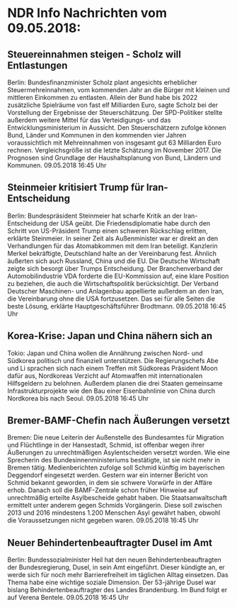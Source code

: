 # NDR Info Nachrichten vom 09.05.2018:


## Steuereinnahmen steigen - Scholz will Entlastungen
Berlin: Bundesfinanzminister Scholz plant angesichts erheblicher Steuermehreinnahmen, vom kommenden Jahr an die Bürger mit kleinen und mittleren Einkommen zu entlasten. Allein der Bund habe bis 2022 zusätzliche Spielräume von fast elf Milliarden Euro, sagte Scholz bei der Vorstellung der Ergebnisse der Steuerschätzung. Der SPD-Politiker stellte außerdem weitere Mittel für das Verteidigungs- und das Entwicklungsministerium in Aussicht. Den Steuerschätzern zufolge können Bund, Länder und Kommunen in den kommenden vier Jahren voraussichtlich mit Mehreinnahmen von insgesamt gut 63 Milliarden Euro rechnen. Vergleichsgröße ist die letzte Schätzung im November 2017. Die Prognosen sind Grundlage der Haushaltsplanung von Bund, Ländern und Kommunen. 09.05.2018 16:45 Uhr 

## Steinmeier kritisiert Trump für Iran-Entscheidung
Berlin:	Bundespräsident Steinmeier hat scharfe Kritik an der Iran-Entscheidung der USA geübt. Die Friedensdiplomatie habe durch den Schritt von US-Präsident Trump einen schweren Rückschlag erlitten, erklärte Steinmeier. In seiner Zeit als Außenminister war er direkt an den Verhandlungen für das Atomabkommen mit dem Iran beteiligt. Kanzlerin Merkel bekräftigte, Deutschland halte an der Vereinbarung fest. Ähnlich äußerten sich auch Russland, China und die EU. Die Deutsche Wirtschaft zeigte sich besorgt über Trumps Entscheidung. Der Branchenverband der Automobilindustrie VDA forderte die EU-Kommission auf, eine klare Position zu beziehen, die auch die Wirtschaftspolitik berücksichtigt. Der Verband Deutscher Maschinen- und Anlagenbau appellierte außerdem an den Iran, die Vereinbarung ohne die USA fortzusetzen. Das sei für alle Seiten die beste Lösung, erklärte Hauptgeschäftsführer Brodtmann. 09.05.2018 16:45 Uhr 

## Korea-Krise: Japan und China nähern sich an
Tokio: Japan und China wollen die Annährung zwischen Nord- und Südkorea politisch und finanziell unterstützen. Die Regierungschefs Abe und Li sprachen sich nach einem Treffen mit Südkoreas Präsident Moon dafür aus, Nordkoreas Verzicht auf Atomwaffen mit internationalen Hilfsgeldern zu belohnen. Außerdem planen die drei Staaten gemeinsame Infrastrukturprojekte wie den Bau einer Eisenbahnlinie von China durch Nordkorea bis nach Seoul. 09.05.2018 16:45 Uhr 

## Bremer-BAMF-Chefin nach Äußerungen versetzt
Bremen: Die neue Leiterin der Außenstelle des Bundesamtes für Migration und Flüchtlinge in der Hansestadt, Schmid, ist offenbar wegen ihrer Äußerungen zu unrechtmäßigen Asylentscheiden versetzt worden. Wie eine Sprecherin des Bundesinnenministeriums bestätigte, ist sie nicht mehr in Bremen tätig. Medienberichten zufolge soll Schmid künftig im bayerischen Deggendorf eingesetzt werden. Gestern war ein interner Bericht von Schmid bekannt geworden, in dem sie schwere Vorwürfe in der Affäre erhob. Danach soll die BAMF-Zentrale schon früher Hinweise auf unrechtmäßig erteilte Asylbescheide gehabt haben. Die Staatsanwaltschaft ermittelt unter anderem gegen Schmids Vorgängerin. Diese soll zwischen 2013 und 2016 mindestens 1.200 Menschen Asyl gewährt haben, obwohl die Voraussetzungen nicht gegeben waren. 09.05.2018 16:45 Uhr 

## Neuer Behindertenbeauftragter Dusel im Amt
Berlin: Bundessozialminister Heil hat den neuen Behindertenbeauftragten der Bundesregierung, Dusel, in sein Amt eingeführt. Dieser kündigte an, er werde sich für noch mehr Barrierefreiheit im täglichen Alltag einsetzen. Das Thema habe eine wichtige soziale Dimension. Der 53-jährige Dusel war bislang Behindertenbeauftragter des Landes Brandenburg. Im Bund folgt er auf Verena Bentele. 09.05.2018 16:45 Uhr 
